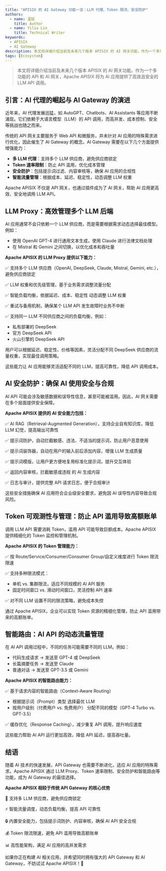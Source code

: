 ```yaml
---
title: "APISIX 的 AI Gateway 功能一览：LLM 代理、Token 限流、安全防护"
authors:
  - name: 温铭
    title: Author
  - name: Yilia Lin
    title: Technical Writer
keywords:
  - APISIX
  - AI Gateway
description: 本文将详细介绍当前及未来几个版本 APISIX 的 AI 网关功能。作为一个多功能的 API 和 AI 网关，Apache APISIX 将为 AI 应用提供了高效且安全的 LLM API 调用。
tags: [Ecosystem]
---
```


> 本文将详细介绍当前及未来几个版本 APISIX 的 AI 网关功能。作为一个多功能的 API 和 AI 网关，Apache APISIX 将为 AI 应用提供了高效且安全的 LLM API 调用。

<!--truncate-->

## 引言：AI 代理的崛起与 AI Gateway 的演进

近年来，AI 代理发展迅猛，如 AutoGPT、Chatbots、AI Assistants 等应用不断涌现。它们依赖于大语言模型（LLM）的 API 调用，而高并发、成本控制、安全等挑战也随之而来。

传统的 API 网关主要服务于 Web API 和微服务，并未针对 AI 应用的特殊需求进行优化，因此催生了 AI Gateway 的概念。AI Gateway 需要在以下几个方面提供增强能力：

- **多 LLM 代理**：支持多个 LLM 供应商，避免供应商锁定
- **Token 速率限制**：防止 API 滥用，优化成本管理
- **安全防护**：包括提示词过滤、内容审核等，确保 AI 应用的合规性
- **智能流量管理**：根据成本、延迟、稳定性，动态调整 LLM 权重

Apache APISIX 不仅是 API 网关，也通过插件成为了 AI 网关，帮助 AI 应用更高效、安全地调用 LLM API。

## LLM Proxy：高效管理多个 LLM 后端

AI 应用通常不会只依赖一个 LLM 供应商，而是需要根据需求动态选择最佳模型。例如：

- 使用 OpenAI GPT-4 进行通用文本生成，使用 Claude 进行法律文档处理
- 在 Mistral 和 Gemini 之间切换，以优化成本和吞吐量

**Apache APISIX 的 LLM Proxy 提供以下能力：**

✅ 支持多个 LLM 供应商（OpenAI, DeepSeek, Claude, Mistral, Gemini, etc.），避免供应商锁定

✅ LLM 权重和优先级管理，基于业务需求调整流量分配

✅ 智能负载均衡，依据延迟、成本、稳定性 动态调整 LLM 权重

✅ 重试与备用机制，确保某个 LLM API 发生故障时业务不中断

✅ 支持同一 LLM 不同供应商之间的负载均衡，例如：

- 私有部署的 DeepSeek
- 官方 DeepSeek API
- 火山引擎的 DeepSeek API

用户可以根据延迟、稳定性、价格等因素，灵活分配不同 DeepSeek 供应商的流量权重，实现最佳调用策略。

这些能力让 AI 应用能够灵活适配不同的 LLM，提高可靠性，降低 API 调用成本。

## AI 安全防护：确保 AI 使用安全与合规

AI API 可能会涉及敏感数据和误导性信息，甚至可能被滥用。因此，AI 网关需要在多个层面提供安全保障。

**Apache APISIX 提供的 AI 安全能力包括：**

✅ AI RAG（Retrieval-Augmented Generation），支持企业自有知识库，降低 LLM 幻觉，提高输出可靠性

✅ 提示词防护，自动拦截敏感、违法、不适当的提示词，防止用户恶意使用

✅ 提示词装饰器，自动在用户的输入前后添加内容，增强 LLM 生成质量

✅ 提示词模版，让用户更方便地复用标准化提示词，提升交互体验

✅ 返回内容审核，拦截敏感或违规 的 AI 生成内容

✅ 日志与审计，提供完整 API 请求日志，便于合规审计

这些安全措施确保 AI 应用符合企业级安全要求，避免因 AI 误导性内容导致合规风险。

## Token 可观测性与管理：防止 API 滥用导致高额账单

调用 LLM API 需要消耗 Token，滥用 API 可能导致巨额成本。Apache APISIX 提供精细化的 Token 监控和管理机制。

**Apache APISIX 的 Token 管理能力：**

✅ 按 Route/Service/Consumer/Consumer Group/自定义维度进行 Token 限流限速

✅ 支持多种限流模式：

- 单机 vs. 集群限流，适应不同规模的 AI API 服务
- 固定时间窗口 vs. 滑动时间窗口，灵活控制 API 速率

✅ 对不同 LLM 设置不同的限流策略，避免成本失控

通过 Apache APISIX，企业可以实现 Token 资源的精细化管理，防止 API 滥用带来的高额账单。

## 智能路由：AI API 的动态流量管理

在 AI API 调用过程中，不同的任务可能需要不同的 LLM。例如：

- 代码生成请求 → 发送至 GPT-4 或 DeepSeek
- 长篇摘要任务 → 发送至 Claude
- 普通对话 → 发送至 GPT-3.5 或 Gemini

**Apache APISIX 的智能路由能力：**

✅ 基于请求内容的智能路由（Context-Aware Routing）

- 根据提示词（Prompt）类型 选择最优 LLM
- 按用户级别（付费用户 vs. 免费用户） 分配不同的模型（GPT-4 Turbo vs. GPT-3.5）

✅ 缓存优化（Response Caching），减少重复 API 调用，提升响应速度

这些能力帮助 AI API 运行更加高效，降低 API 延迟，提高吞吐量。

## 结语

随着 AI 技术的快速发展，API Gateway 也需要不断进化，适应 AI 应用的特殊需求。Apache APISIX 通过 LLM Proxy、Token 速率限制、安全防护和智能路由等功能，成为 AI Gateway 的最佳选择。

**Apache APISIX 相较于传统 API Gateway 的核心优势**

🚀 支持多 LLM 供应商，避免供应商锁定

⚡️ 智能流量调度，动态负载均衡，提高 API 可靠性

🔒 内置安全能力，包括提示词防护、内容审核，确保 AI API 安全合规

💰 Token 限流限速，避免 API 滥用导致高额账单

📊 高性能架构，满足 AI 应用的高并发需求

如果你正在构建 AI 相关应用，并希望同时拥有强大的 API Gateway 和 AI Gateway，不妨试试 Apache APISIX！🎯
